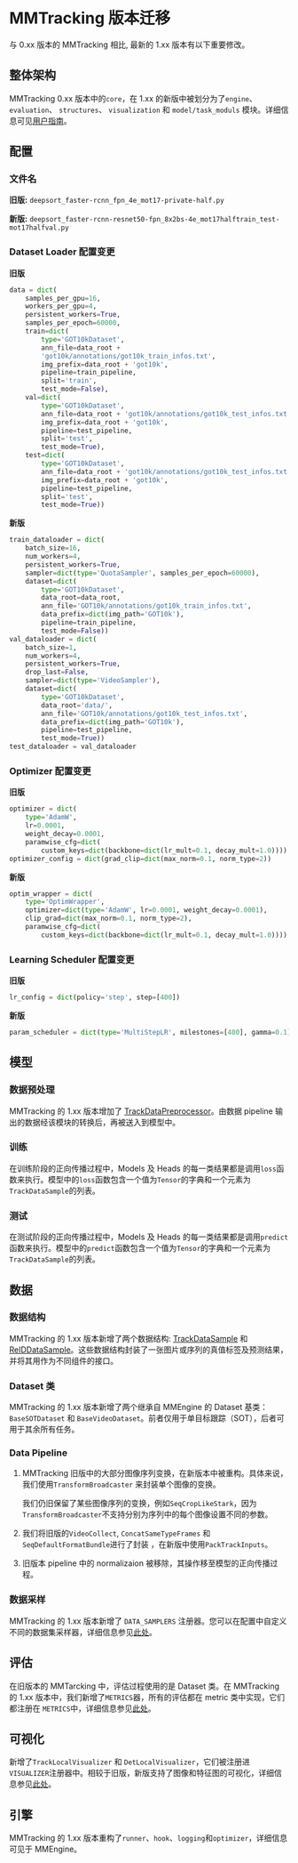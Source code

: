 #  MMTracking 版本迁移

与 0.xx 版本的 MMTracking 相比, 最新的 1.xx 版本有以下重要修改。

## 整体架构

MMTracking 0.xx 版本中的`core`，在 1.xx 的新版中被划分为了`engine`、 `evaluation`、 `structures`、 `visualization` 和 `model/task_moduls` 模块。详细信息可见[用户指南](../../docs/en/user_guides)。

## 配置

### 文件名

**旧版:** `deepsort_faster-rcnn_fpn_4e_mot17-private-half.py`

**新版:** `deepsort_faster-rcnn-resnet50-fpn_8x2bs-4e_mot17halftrain_test-mot17halfval.py`

### Dataset Loader  配置变更

**旧版**

```python
data = dict(
    samples_per_gpu=16,
    workers_per_gpu=4,
    persistent_workers=True,
    samples_per_epoch=60000,
    train=dict(
        type='GOT10kDataset',
        ann_file=data_root +
        'got10k/annotations/got10k_train_infos.txt',
        img_prefix=data_root + 'got10k',
        pipeline=train_pipeline,
        split='train',
        test_mode=False),
    val=dict(
        type='GOT10kDataset',
        ann_file=data_root + 'got10k/annotations/got10k_test_infos.txt',
        img_prefix=data_root + 'got10k',
        pipeline=test_pipeline,
        split='test',
        test_mode=True),
    test=dict(
        type='GOT10kDataset',
        ann_file=data_root + 'got10k/annotations/got10k_test_infos.txt',
        img_prefix=data_root + 'got10k',
        pipeline=test_pipeline,
        split='test',
        test_mode=True))
```

**新版**

```python
train_dataloader = dict(
    batch_size=16,
    num_workers=4,
    persistent_workers=True,
    sampler=dict(type='QuotaSampler', samples_per_epoch=60000),
    dataset=dict(
        type='GOT10kDataset',
        data_root=data_root,
        ann_file='GOT10k/annotations/got10k_train_infos.txt',
        data_prefix=dict(img_path='GOT10k'),
        pipeline=train_pipeline,
        test_mode=False))
val_dataloader = dict(
    batch_size=1,
    num_workers=4,
    persistent_workers=True,
    drop_last=False,
    sampler=dict(type='VideoSampler'),
    dataset=dict(
        type='GOT10kDataset',
        data_root='data/',
        ann_file='GOT10k/annotations/got10k_test_infos.txt',
        data_prefix=dict(img_path='GOT10k'),
        pipeline=test_pipeline,
        test_mode=True))
test_dataloader = val_dataloader
```

### Optimizer  配置变更

**旧版**

```python
optimizer = dict(
    type='AdamW',
    lr=0.0001,
    weight_decay=0.0001,
    paramwise_cfg=dict(
        custom_keys=dict(backbone=dict(lr_mult=0.1, decay_mult=1.0))))
optimizer_config = dict(grad_clip=dict(max_norm=0.1, norm_type=2))
```

**新版**

```python
optim_wrapper = dict(
    type='OptimWrapper',
    optimizer=dict(type='AdamW', lr=0.0001, weight_decay=0.0001),
    clip_grad=dict(max_norm=0.1, norm_type=2),
    paramwise_cfg=dict(
        custom_keys=dict(backbone=dict(lr_mult=0.1, decay_mult=1.0))))
```

### Learning Scheduler  配置变更

**旧版**

```python
lr_config = dict(policy='step', step=[400])
```

**新版**

```python
param_scheduler = dict(type='MultiStepLR', milestones=[400], gamma=0.1)
```

## 模型

### 数据预处理

MMTracking 的 1.xx 版本增加了 [TrackDataPreprocessor](../../mmtrack/models/data_preprocessors/data_preprocessor.py)。由数据 pipeline 输出的数据经该模块的转换后，再被送入到模型中。

### 训练

在训练阶段的正向传播过程中，Models 及 Heads 的每一类结果都是调用`loss`函数来执行。模型中的`loss`函数包含一个值为`Tensor`的字典和一个元素为 `TrackDataSample`的列表。

### 测试

在测试阶段的正向传播过程中，Models 及 Heads 的每一类结果都是调用`predict`函数来执行。模型中的`predict`函数包含一个值为`Tensor`的字典和一个元素为 `TrackDataSample`的列表。

## 数据

### 数据结构

MMTracking 的 1.xx 版本新增了两个数据结构: [TrackDataSample](../../mmtrack/structures/track_data_sample.py) 和 [ReIDDataSample](../../mmtrack/structures/reid_data_sample.py)。这些数据结构封装了一张图片或序列的真值标签及预测结果，并将其用作为不同组件的接口。

### Dataset 类

MMTracking 的 1.xx 版本新增了两个继承自 MMEngine 的 Dataset 基类：`BaseSOTDataset` 和 `BaseVideoDataset`。前者仅用于单目标跟踪（SOT），后者可用于其余所有任务。

### Data Pipeline

1. MMTracking 旧版中的大部分图像序列变换，在新版本中被重构。具体来说，我们使用`TransformBroadcaster` 来封装单个图像的变换。

   我们仍旧保留了某些图像序列的变换，例如`SeqCropLikeStark`，因为`TransformBroadcaster`不支持分别为序列中的每个图像设置不同的参数。

2. 我们将旧版的`VideoCollect`, `ConcatSameTypeFrames` 和 `SeqDefaultFormatBundle`进行了封装 ，在新版中使用`PackTrackInputs`。

3. 旧版本 pipeline 中的 normalizaion 被移除，其操作移至模型的正向传播过程。

### 数据采样

MMTracking 的 1.xx 版本新增了 `DATA_SAMPLERS` 注册器。您可以在配置中自定义不同的数据集采样器，详细信息参见[此处](../../mmtrack/datasets/samplers)。

## 评估

在旧版本的 MMTarcking 中，评估过程使用的是 Dataset 类。在 MMTracking 的 1.xx 版本中，我们新增了`METRICS`器，所有的评估都在 metric 类中实现，它们都注册在 `METRICS`中，详细信息参见[此处](../../mmtrack/evaluation/metrics)。

## 可视化

新增了`TrackLocalVisualizer` 和 `DetLocalVisualizer`，它们被注册进`VISUALIZER`注册器中。相较于旧版，新版支持了图像和特征图的可视化，详细信息参见[此处](../../mmtrack/visualization/local_visualizer.py)。

## 引擎

MMTracking 的 1.xx 版本重构了`runner`、`hook`、`logging`和`optimizer`，详细信息可见于 MMEngine。